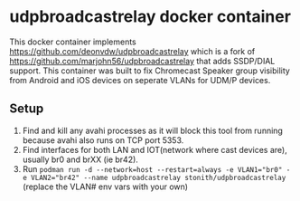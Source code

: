 # udpbroadcastrelay docker container

This docker container implements <https://github.com/deonvdw/udpbroadcastrelay> which is a fork of https://github.com/marjohn56/udpbroadcastrelay that adds SSDP/DIAL support. This container was built to fix Chromecast Speaker group visibility from Android and iOS devices on seperate VLANs for UDM/P devices.


## Setup

1. Find and kill any avahi processes as it will block this tool from running because avahi also runs on TCP port 5353.
1. Find interfaces for both LAN and IOT(network where cast devices are), usually br0 and brXX (ie br42).
1. Run `podman run -d --network=host --restart=always -e VLAN1="br0" -e VLAN2="br42" --name udpbroadcastrelay stonith/udpbroadcastrelay` (replace the VLAN# env vars with your own)

